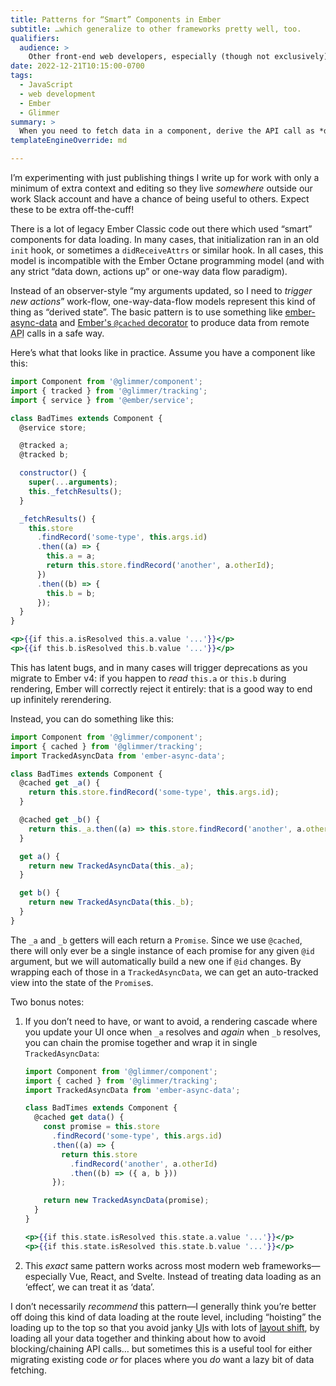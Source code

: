 ```yaml
---
title: Patterns for “Smart” Components in Ember
subtitle: …which generalize to other frameworks pretty well, too.
qualifiers:
  audience: >
    Other front-end web developers, especially (though not exclusively) Ember and Glimmer developers.
date: 2022-12-21T10:15:00-0700
tags:
  - JavaScript
  - web development
  - Ember
  - Glimmer
summary: >
  When you need to fetch data in a component, derive the API call as *data* from your arguments, instead of treating it as an “effect”.
templateEngineOverride: md

---
```


<div class=note>

I’m experimenting with just publishing things I write up for work with only a minimum of extra context and editing so they live *somewhere* outside our work Slack account and have a chance of being useful to others. Expect these to be extra off-the-cuff!

</div>

There is a lot of legacy Ember Classic code out there which used “smart” components for data loading. In many cases, that initialization ran in an old `init` hook, or sometimes a `didReceiveAttrs` or similar hook. In all cases, this model is incompatible with the Ember Octane programming model (and with any strict “data down, actions up” or one-way data flow paradigm).

Instead of an observer-style “my arguments updated, so I need to *trigger new actions*” work-flow, one-way-data-flow models represent this kind of thing as “derived state”. The basic pattern is to use something like [ember-async-data](https://github.com/tracked-tools/ember-async-data) and [Ember's `@cached` decorator](https://api.emberjs.com/ember/4.7/functions/@glimmer%2Ftracking/cached) to produce data from remote <abbr title="application programming interface">API</abbr> calls in a safe way.

Here’s what that looks like in practice. Assume you have a component like this:

```js
import Component from '@glimmer/component';
import { tracked } from '@glimmer/tracking';
import { service } from '@ember/service';

class BadTimes extends Component {
  @service store;

  @tracked a;
  @tracked b;

  constructor() {
    super(...arguments);
    this._fetchResults();
  }

  _fetchResults() {
    this.store
      .findRecord('some-type', this.args.id)
      .then((a) => {
        this.a = a;
        return this.store.findRecord('another', a.otherId);
      })
      .then((b) => {
        this.b = b;
      });
  }
}
```
```hbs
<p>{{if this.a.isResolved this.a.value '...'}}</p>
<p>{{if this.b.isResolved this.b.value '...'}}</p>
```

This has latent bugs, and in many cases will trigger deprecations as you migrate to Ember v4: if you happen to *read* `this.a` or `this.b` during rendering, Ember will correctly reject it entirely: that is a good way to end up infinitely rerendering.

Instead, you can do something like this:

```js
import Component from '@glimmer/component';
import { cached } from '@glimmer/tracking';
import TrackedAsyncData from 'ember-async-data';

class BadTimes extends Component {
  @cached get _a() {
    return this.store.findRecord('some-type', this.args.id);
  }

  @cached get _b() {
    return this._a.then((a) => this.store.findRecord('another', a.otherId));
  }

  get a() {
    return new TrackedAsyncData(this._a);
  }

  get b() {
    return new TrackedAsyncData(this._b);
  }
}
```

The `_a` and `_b` getters will each return a `Promise`. Since we use `@cached`, there will only ever be a single instance of each promise for any given `@id` argument, but we will automatically build a new one if `@id` changes. By wrapping each of those in a `TrackedAsyncData`, we can get an auto-tracked view into the state of the `Promise`s.

Two bonus notes:

1. If you don’t need to have, or want to avoid, a rendering cascade where you update your UI once when `_a` resolves and *again* when `_b` resolves, you can chain the promise together and wrap it in single `TrackedAsyncData`:

    ```js
    import Component from '@glimmer/component';
    import { cached } from '@glimmer/tracking';
    import TrackedAsyncData from 'ember-async-data';

    class BadTimes extends Component {
      @cached get data() {
        const promise = this.store
          .findRecord('some-type', this.args.id)
          .then((a) => {
            return this.store
              .findRecord('another', a.otherId)
              .then((b) => ({ a, b }))
          });

        return new TrackedAsyncData(promise);
      }
    }
    ```
    ```hbs
    <p>{{if this.state.isResolved this.state.a.value '...'}}</p>
    <p>{{if this.state.isResolved this.state.b.value '...'}}</p>
    ```

2. This *exact* same pattern works across most modern web frameworks—especially Vue, React, and Svelte. Instead of treating data loading as an ‘effect’, we can treat it as ‘data’.

I don’t necessarily *recommend* this pattern—I generally think you’re better off doing this kind of data loading at the route level, including “hoisting” the loading up to the top so that you avoid janky <abbr title="user interface">UI</abbr>s with lots of [layout shift](https://developer.mozilla.org/en-US/docs/Web/API/LayoutShift), by loading all your data together and thinking about how to avoid blocking/chaining <abbr>API</abbr> calls… but sometimes this is a useful tool for either migrating existing code *or* for places where you *do* want a lazy bit of data fetching.

